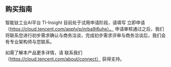 ## 购买指南
智能钛工业AI平台 TI-Insight 目前处于试用申请阶段，请填写 立即申请  （https://cloud.tencent.com/apply/p/nrba9i6uhe）。 
申请审核通过之后，我们将联系您进行初步需求确认与商务洽谈，完成初步需求评审与商务洽谈后，我们会有专业架构师与您联系。

如需了解本产品更多详情，请 联系我们（https://cloud.tencent.com/about/connect） 获得支持。